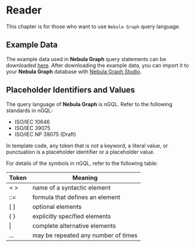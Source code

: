 # Reader

This chapter is for those who want to use `Nebula Graph` query language.

## Example Data

The example data used in **Nebula Graph** query statements can be downloaded [here](https://github.com/vesoft-inc/nebula/blob/master/docs/manual-EN/2.query-language/example_data.zip). After downloading the example data, you can import it to your **Nebula Graph** database with [Nebula Graph Studio](https://github.com/vesoft-inc/nebula-web-docker).

## Placeholder Identifiers and Values

The query language of **Nebula Graph** is nGQL. Refer to the following standards in nGQL:

- ISO/IEC 10646
- ISO/IEC 39075
- ISO/IEC NP 39075 (Draft)

In template code, any token that is not a keyword, a literal value, or punctuation is a placeholder identifier or a placeholder value.

For details of the symbols in nGQL, refer to the following table:

|  Token | Meaning  |
|  ----  | ----  |
| < >    | name of a syntactic element |
| ::=    | formula that defines an element |
| [ ]    | optional elements |
| { }    | explicitly specified elements |
|  \|    | complete alternative elements |
| ...    |  may be repeated any number of times |
